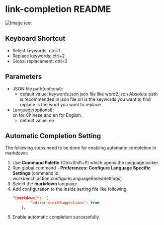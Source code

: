 # link-completion README

![Image text](pic/example.gif)

## Keyboard Shortcut
- Select keywords: ctrl+1 
- Replace keywords: ctrl+2
- Global replacement: ctrl+3


## Parameters
- JSON file path(optional):
   - default value: keywords.json
json file like word2.json
Absolute path is recommended
in json file
ori is the keywords you want to find
replace is the word you want to replace
- Language(optional):    
   cn for Chinese and en for English.
   - default value: en


## Automatic Completion Setting

The following steps need to be done for enabling automatic completion in markdown:

1. Use **Command Palette** (Ctrl+Shift+P) which opens the language picker.
2. Run global command - **Preferences: Configure Language Specific Settings** (command id: workbench.action.configureLanguageBasedSettings)
3. Select the **markdown** language.
4. Add configuration to the inside setting file like following:
    ```json
    "[markdown]":  {
            "editor.quickSuggestions": true
        },
    ```
5. Enable automatic completion successfully.